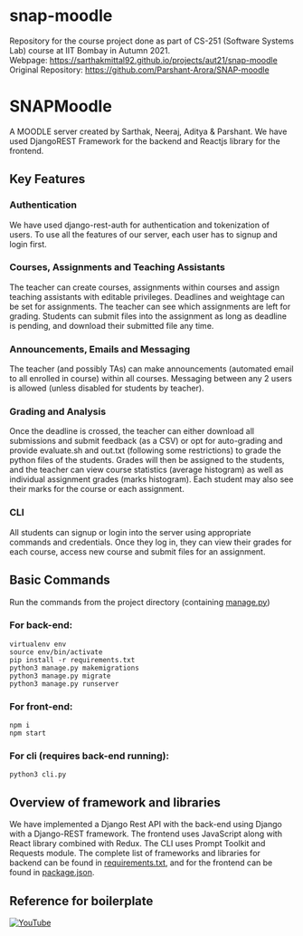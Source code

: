 # snap-moodle

Repository for the course project done as part of CS-251 (Software Systems Lab) course at IIT Bombay in Autumn 2021.  
Webpage: https://sarthakmittal92.github.io/projects/aut21/snap-moodle  
Original Repository: https://github.com/Parshant-Arora/SNAP-moodle

# SNAPMoodle
A MOODLE server created by Sarthak, Neeraj, Aditya & Parshant. 
We have used DjangoREST Framework for the backend and Reactjs library for the frontend.  

## Key Features

### Authentication
We have used django-rest-auth for authentication and tokenization of users. To use all the features of our server, each user has to signup and login first.

### Courses, Assignments and Teaching Assistants
The teacher can create courses, assignments within courses and assign teaching assistants with editable privileges. Deadlines and weightage can be set for assignments. The teacher can see which assignments are left for grading. Students can submit files into the assignment as long as deadline is pending, and download their submitted file any time.

### Announcements, Emails and Messaging
The teacher (and possibly TAs) can make announcements (automated email to all enrolled in course) within all courses. Messaging between any 2 users is allowed (unless disabled for students by teacher).

### Grading and Analysis
Once the deadline is crossed, the teacher can either download all submissions and submit feedback (as a CSV) or opt for auto-grading and provide evaluate.sh and out.txt (following some restrictions) to grade the python files of the students. Grades will then be assigned to the students, and the teacher can view course statistics (average histogram) as well as individual assignment grades (marks histogram). Each student may also see their marks for the course or each assignment.

### CLI
All students can signup or login into the server using appropriate commands and credentials. Once they log in, they can view their grades for each course, access new course and submit files for an assignment.

## Basic Commands
Run the commands from the project directory (containing [manage.py](./manage.py))

### For back-end:
```
virtualenv env
source env/bin/activate
pip install -r requirements.txt
python3 manage.py makemigrations
python3 manage.py migrate
python3 manage.py runserver
```

### For front-end:
```
npm i
npm start
```

### For cli (requires back-end running):
```
python3 cli.py
```

## Overview of framework and libraries
We have implemented a Django Rest API with the back-end using Django with a Django-REST framework. The frontend uses JavaScript along with React library combined with Redux. The CLI uses Prompt Toolkit and Requests module.
The complete list of frameworks and libraries for backend can be found in [requirements.txt](./requirements.txt), and for the frontend can be found in [package.json](./package.json).

## Reference for boilerplate

<a href="https://www.youtube.com/channel/UCRM1gWNTDx0SHIqUJygD-kQ" target="_blank"><img src="https://img.shields.io/badge/YouTube-%23E4405F.svg?&style=flat-square&logo=youtube&logoColor=white" alt="YouTube"></a>
